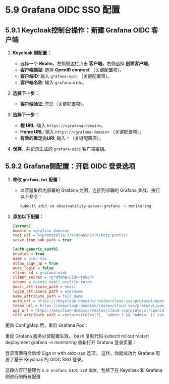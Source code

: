 # 5.9 Grafana OIDC SSO 配置

## 5.9.1 Keycloak控制台操作：新建 Grafana OIDC 客户端

1. **Keycloak 侧配置：**
   - 选择一个 **Realm**，左侧侧边栏点击 **客户端**，右侧选择 **创建客户端**。
   - **客户端类型**: 选择 **OpenID connect** （关键配置项）。
   - **客户端ID**: 输入 `grafana-oidc` （关键配置项）。
   - **客户端名称**: 输入 `grafana-oidc`。

2. **选择下一步：**
   - **客户端验证**: 开启（关键配置项）。

3. **选择下一步：**
   - **根 URL**: 输入 `https://<grafana-domain>`。
   - **Home URL**: 输入 `https://<grafana-domain>` （关键配置项）。
   - **有效的重定向URI**: 输入 `*` （关键配置项）。

4. **保存**，并记录生成的 `grafana-oidc` 客户端密钥。

## 5.9.2 Grafana侧配置：开启 OIDC 登录选项

1. **修改 `grafana.ini` 配置：**
   - 以容器集群内部署的 Grafana 为例，连接到部署的 Grafana 集群，执行以下命令：
     ```bash
     kubectl edit cm observability-server-grafana -n monitoring
     ```

2. **添加以下配置：**
   ```ini
   [server]
   domain = <grafana-domain>
   root_url = %(protocol)s://%(domain)s:%(http_port)s/
   serve_from_sub_path = true

   [auth.generic_oauth]
   enabled = true
   name = oidc-sso
   allow_sign_up = true
   auto_login = false
   client_id = grafana-oidc
   client_secret = <grafana-oidc-token>
   scopes = openid email profile roles
   email_attribute_path = email
   login_attribute_path = username
   name_attribute_path = full_name
   auth_url = https://<keycloak-domain>/realms/cloud-sso/protocol/openid-connect/auth
   token_url = https://<keycloak-domain>/realms/cloud-sso/protocol/openid-connect/token
   api_url = https:/<keycloak-domain>/realms/cloud-sso/protocol/openid-connect/userinfo
   role_attribute_path = contains(roles[*], 'admin') && 'Admin' || contains(roles[*], 'editor') && 'Editor' || 'Viewer'
更新 ConfigMap 后，重启 Grafana Pod：

重启 Grafana 服务以使配置生效。
bash
复制代码
kubectl rollout restart deployment grafana -n monitoring
重新打开 Grafana 登录页面：

登录页面将会新增 Sign in with oidc-sso 选项。
这样，你就成功为 Grafana 配置了基于 Keycloak 的 OIDC SSO 登录。


这段内容已整理为 `5.9 Grafana OIDC SSO 配置`，包括了在 Keycloak 和 Grafana 侧进行的所有配置
